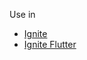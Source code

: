 Use in 
 - [Ignite](https://github.com/BikashKalita/Ignite)
 - [Ignite Flutter](https://github.com/BikashKalita/IgniteFlutter)
